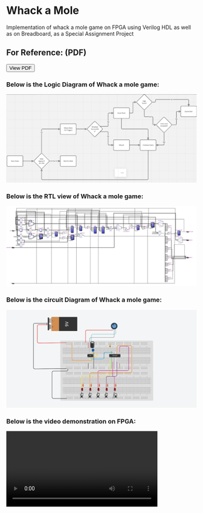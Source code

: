 <html>
  <body>
    <h1>Whack a Mole</h1>
    <p>Implementation of whack a mole game on FPGA using Verilog HDL as well as on Breadboard, as a Special Assignment Project</p>
    <h2>For Reference: (PDF)</h2>
  <a href="Whack a mole Report.pdf" alt="pdf" style="text-decoration: none;"><button>View PDF</button></a>
    <h3>Below is the Logic Diagram of Whack a mole game:</h3>
    <img src="Logic Diagram.jpg" width="800">
    <h3>Below is the RTL view of Whack a mole game:</h3>
    <img src="RTL view simulation (FPGA).jpg" width="800">
    <h3>Below is the circuit Diagram of Whack a mole game:</h3>
    <img src="Circuit Diagram For Breadboard.jpg" width="800">
    <h3>Below is the video demonstration on FPGA:</h3>
    <video controls width="400">
      <source src="whack-a-mole-FPGA.mp4" type="video/mp4"/>
    </video>
  </body>
</html>
